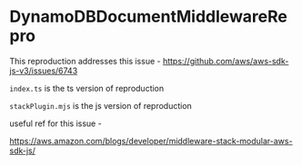 # DynamoDBDocumentMiddlewareRepro

This reproduction addresses this issue  - https://github.com/aws/aws-sdk-js-v3/issues/6743

`index.ts` is the ts version of reproduction

`stackPlugin.mjs` is the js version of reproduction 


useful ref for this issue -

https://aws.amazon.com/blogs/developer/middleware-stack-modular-aws-sdk-js/ 
